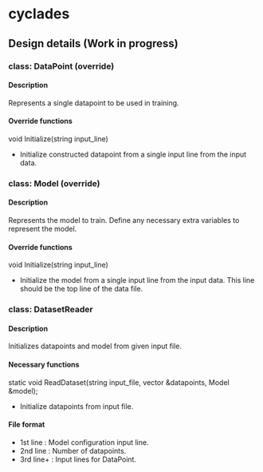 # cyclades

## Design details (Work in progress)
### class: DataPoint (override)
#### Description
Represents a single datapoint to be used in training.
#### Override functions
void Initialize(string input_line)
- Initialize constructed datapoint from a single input line from the input data.

### class: Model (override)
#### Description
Represents the model to train. Define any necessary extra variables to represent the model.
#### Override functions
void Initialize(string input_line)
- Initialize the model from a single input line from the input data. This line should be the top line of the data file.

### class: DatasetReader
#### Description
Initializes datapoints and model from given input file.
#### Necessary functions
static void ReadDataset(string input_file, vector<DataPoint> &datapoints, Model &model);
- Initialize datapoints from input file.

#### File format
- 1st line : Model configuration input line.
- 2nd line : Number of datapoints.
- 3rd line+ : Input lines for DataPoint.
